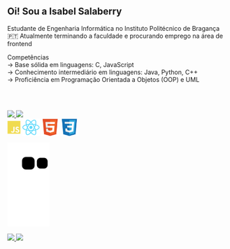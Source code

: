 ## Oi! Sou a Isabel Salaberry
Estudante de Engenharia Informática no Instituto Politécnico de Bragança 🇵🇹
Atualmente terminando a faculdade e procurando emprego na área de frontend

Competências
<br/>-> Base sólida em linguagens: C, JavaScript
<br/>-> Conhecimento intermediário em linguagens: Java, Python, C++
<br/>-> Proficiência em Programação Orientada a Objetos (OOP) e UML

<br/><br/>




<div>
  <a href="https://github.com/isalaberry">
    <img height="180em" src="https://github-readme-stats.vercel.app/api?username=isalaberry&show_icons=true&theme=material-palenight&include_all_commits=true&count_private=true"/>
    <img height="180em" src="https://github-readme-stats.vercel.app/api/top-langs/?username=isalaberry&layout=compact&langs_count=16&theme=material-palenight"/>
  </a>
</div>

<div style="display: inline_block">
  <img align="center" alt="Rafa-Js" height="30" src="https://raw.githubusercontent.com/devicons/devicon/master/icons/javascript/javascript-plain.svg">
  <img align="center" alt="Rafa-React" height="40" src="https://raw.githubusercontent.com/devicons/devicon/master/icons/react/react-original.svg">
  <img align="center" alt="Rafa-HTML" height="40" src="https://raw.githubusercontent.com/devicons/devicon/master/icons/html5/html5-original.svg">
  <img align="center" alt="Rafa-CSS" height="40" src="https://raw.githubusercontent.com/devicons/devicon/master/icons/css3/css3-original.svg">
</div>

  ![Snake animation](https://github.com//isalaberry/isalaberry/blob/output/github-contribution-grid-snake.svg)

  <a href="mailto:isabel.irigon01@gmail.com">
    <img src="https://img.shields.io/badge/-Gmail-%23333?style=for-the-badge&logo=gmail&logoColor=white" target="_blank">
  </a>
  <a href="https://www.linkedin.com/in/isabel-irigon-salaberry-b414671a4/" target="_blank">
    <img src="https://img.shields.io/badge/-LinkedIn-%230077B5?style=for-the-badge&logo=linkedin&logoColor=white" target="_blank">
  </a>
</div>


